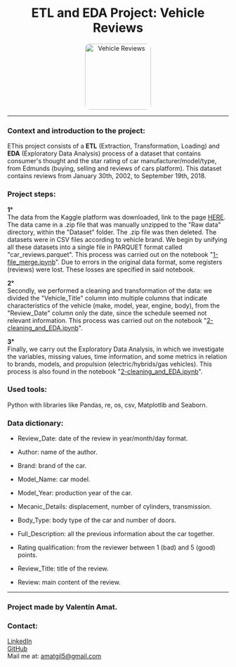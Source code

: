 <h1 align="center">ETL and EDA Project: Vehicle Reviews</h1>
<p align="center">
  <img src="https://s19538.pcdn.co/wp-content/uploads/2018/01/Edmunds-Logo.jpg" alt="Vehicle Reviews" width=auto height="150" style="border-radius: 10px;">
</p>

<hr/>

<h3>Context and introduction to the project:</h3>

EThis project consists of a **ETL** (Extraction, Transformation, Loading) and **EDA** (Exploratory Data Analysis) process of a dataset that contains consumer's thought and the star rating of car manufacturer/model/type, from Edmunds (buying, selling and reviews of cars platform). This dataset contains reviews from January 30th, 2002, to September 19th, 2018.

<h3>Project steps:</h3>

**1°**  
The data from the Kaggle platform was downloaded, link to the page <a href="https://www.kaggle.com/datasets/ankkur13/edmundsconsumer-car-ratings-and-reviews">HERE</a>. The data came in a .zip file that was manually unzipped to the "Raw data" directory, within the "Dataset" folder. The .zip file was then deleted. The datasets were in CSV files according to vehicle brand. We begin by unifying all these datasets into a single file in PARQUET format called "car_reviews.parquet". This process was carried out on the notebook "[1-file_merge.ipynb](1-file_merge.ipynb)". Due to errors in the original data format, some registers (reviews) were lost. These losses are specified in said notebook.

**2°**  
Secondly, we performed a cleaning and transformation of the data: we divided the "Vehicle_Title" column into multiple columns that indicate characteristics of the vehicle (make, model, year, engine, body), from the "Review_Date" column only the date, since the schedule seemed not relevant information. This process was carried out on the notebook "[2-cleaning_and_EDA.ipynb](2-cleaning_and_EDA.ipynb)".  

**3°**  
Finally, we carry out the Exploratory Data Analysis, in which we investigate the variables, missing values, time information, and some metrics in relation to brands, models, and propulsion (electric/hybrids/gas vehicles). This process is also found in the notebook "[2-cleaning_and_EDA.ipynb](2-cleaning_and_EDA.ipynb)".

<h3>Used tools:</h3>  
Python with libraries like Pandas, re, os, csv, Matplotlib and Seaborn.

<h3>Data dictionary:</h3>

- Review_Date: date of the review in year/month/day format.

- Author: name of the author.

- Brand: brand of the car.

- Model_Name: car model.

- Model_Year: production year of the car.

- Mecanic_Details: displacement, number of cylinders, transmission.

- Body_Type: body type of the car and number of doors.

- Full_Description: all the previous information about the car together.

- Rating	qualification: from the reviewer between 1 (bad) and 5 (good) points.

- Review_Title: title of the review.

- Review: main content of the review.


<hr/>
<h3>Project made by Valentín Amat.</h3>
<h3>Contact:</h3>

<a href="https://www.linkedin.com/in/valentinamat">LinkedIn</a>  
<a href="https://github.com/ValentinAmat">GitHub</a>  
Mail me at: amatgil5@gmail.com